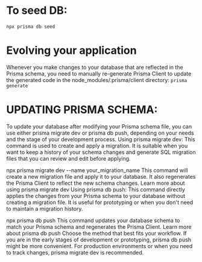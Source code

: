 # To seed DB:

`npx prisma db seed`

# Evolving your application

Whenever you make changes to your database that are reflected in the Prisma schema, you need to manually re-generate Prisma Client to update the generated code in the node_modules/.prisma/client directory:
`prisma generate`

# UPDATING PRISMA SCHEMA:

To update your database after modifying your Prisma schema file, you can use either prisma migrate dev or prisma db push, depending on your needs and the stage of your development process.
Using prisma migrate dev: This command is used to create and apply a migration. It is suitable when you want to keep a history of your schema changes and generate SQL migration files that you can review and edit before applying.

npx prisma migrate dev --name your_migration_name
This command will create a new migration file and apply it to your database. It also regenerates the Prisma Client to reflect the new schema changes.
Learn more about using prisma migrate dev
Using prisma db push: This command directly applies the changes from your Prisma schema to your database without creating a migration file. It is useful for prototyping or when you don't need to maintain a migration history.

npx prisma db push
This command updates your database schema to match your Prisma schema and regenerates the Prisma Client.
Learn more about prisma db push
Choose the method that best fits your workflow. If you are in the early stages of development or prototyping, prisma db push might be more convenient. For production environments or when you need to track changes, prisma migrate dev is recommended.
